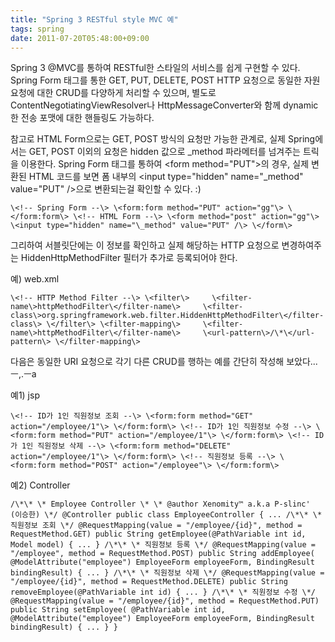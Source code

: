```yaml
---
title: "Spring 3 RESTful style MVC 예"
tags: spring
date: 2011-07-20T05:48:00+09:00
---
```


Spring 3 @MVC를 통하여 RESTful한 스타일의 서비스를 쉽게 구현할 수 있다. Spring Form 태그를 통한 GET, PUT, DELETE, POST HTTP 요청으로 동일한 자원요청에 대한 CRUD를 다양하게 처리할 수 있으며, 별도로 ContentNegotiatingViewResolver나 HttpMessageConverter와 함께 dynamic한 전송 포맷에 대한 핸들링도 가능하다.  
  
참고로 HTML Form으로는 GET, POST 방식의 요청만 가능한 관계로, 실제 Spring에서는 GET, POST 이외의 요청은 hidden 값으로 \_method 파라메터를 넘겨주는 트릭을 이용한다. Spring Form 태그를 통하여 \<form method="PUT"\>의 경우, 실제 변환된 HTML 코드를 보면 폼 내부의 \<input type="hidden" name="\_method" value="PUT" /\>으로 변환되는걸 확인할 수 있다. :)

    \<!-- Spring Form --\> \<form:form method="PUT" action="gg"\> \</form:form\> \<!-- HTML Form --\> \<form method="post" action="gg"\>     \<input type="hidden" name="\_method" value="PUT" /\> \</form\>

  
그리하여 서블릿단에는 이 정보를 확인하고 실제 해당하는 HTTP 요청으로 변경하여주는 HiddenHttpMethodFilter 필터가 추가로 등록되어야 한다.  
  
예) web.xml  

    \<!-- HTTP Method Filter --\> \<filter\>     \<filter-name\>httpMethodFilter\</filter-name\>     \<filter-class\>org.springframework.web.filter.HiddenHttpMethodFilter\</filter-class\> \</filter\> \<filter-mapping\>     \<filter-name\>httpMethodFilter\</filter-name\>     \<url-pattern\>/\*\</url-pattern\> \</filter-mapping\>

  
다음은 동일한 URI 요청으로 각기 다른 CRUD를 행하는 예를 간단히 작성해 보았다... ㅡ,.ㅡa  
  
예1) jsp  

    \<!-- ID가 1인 직원정보 조회 --\> \<form:form method="GET" action="/employee/1"\> \</form:form\> \<!-- ID가 1인 직원정보 수정 --\> \<form:form method="PUT" action="/employee/1"\> \</form:form\> \<!-- ID가 1인 직원정보 삭제 --\> \<form:form method="DELETE" action="/employee/1"\> \</form:form\> \<!-- 직원정보 등록 --\> \<form:form method="POST" action="/employee"\> \</form:form\>

  
예2) Controller 

    /\*\* \* Employee Controller \* \* @author Xenomity™ a.k.a P-slinc' (이승한) \*/ @Controller public class EmployeeController { ... /\*\* \* 직원정보 조회 \*/ @RequestMapping(value = "/employee/{id}", method = RequestMethod.GET) public String getEmployee(@PathVariable int id, Model model) { ... } /\*\* \* 직원정보 등록 \*/ @RequestMapping(value = "/employee", method = RequestMethod.POST) public String addEmployee( @ModelAttribute("employee") EmployeeForm employeeForm, BindingResult bindingResult) { ... } /\*\* \* 직원정보 삭제 \*/ @RequestMapping(value = "/employee/{id}", method = RequestMethod.DELETE) public String removeEmployee(@PathVariable int id) { ... } /\*\* \* 직원정보 수정 \*/ @RequestMapping(value = "/employee/{id}", method = RequestMethod.PUT) public String setEmployee( @PathVariable int id, @ModelAttribute("employee") EmployeeForm employeeForm, BindingResult bindingResult) { ... } }

